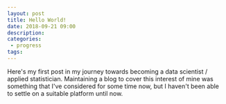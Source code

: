 ```yaml
---
layout: post
title: Hello World!
date: 2018-09-21 09:00
description:
categories:
 - progress
tags:
---
```

Here's my first post in my journey towards becoming a data scientist / applied statistician. Maintaining a blog to cover this interest of mine was something that I've considered for some time now, but I haven't been able to settle on a suitable platform until now.
